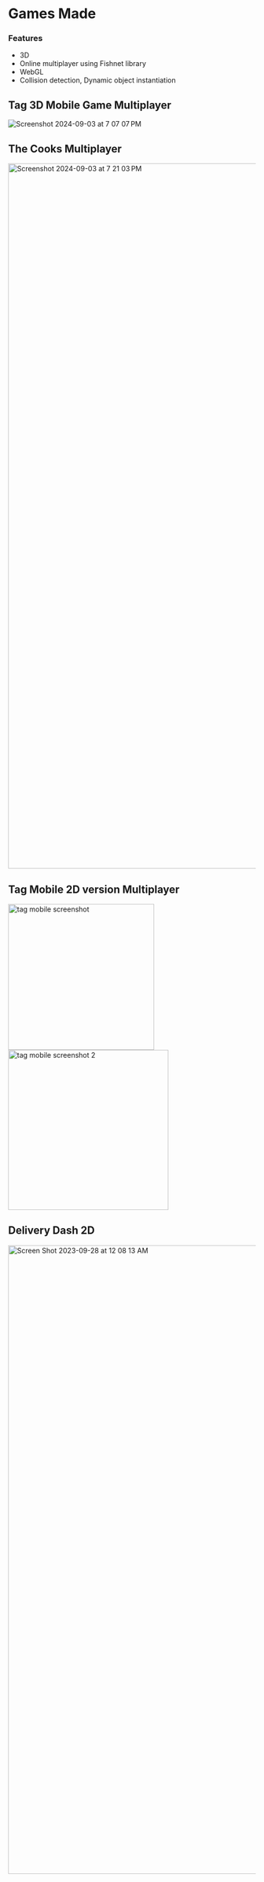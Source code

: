 # Games Made

### Features
- 3D
- Online multiplayer using Fishnet library
- WebGL
- Collision detection, Dynamic object instantiation

## Tag 3D Mobile Game Multiplayer
![Screenshot 2024-09-03 at 7 07 07 PM](https://github.com/user-attachments/assets/285f1628-40b5-4090-a70a-015568201749)

## The Cooks Multiplayer 
<img width="1436" alt="Screenshot 2024-09-03 at 7 21 03 PM" src="https://github.com/user-attachments/assets/2fa33041-5dca-4e14-a305-b8edb13c1e17">

## Tag Mobile 2D version Multiplayer
<img width="297" alt="tag mobile screenshot" src="https://github.com/user-attachments/assets/0654625e-cf19-4478-a482-e95d9c5ad8cc">
<img width="326" alt="tag mobile screenshot 2" src="https://github.com/user-attachments/assets/0f5ab00a-0011-4aeb-b370-89675fc9612f">

## Delivery Dash 2D
<img width="1280" alt="Screen Shot 2023-09-28 at 12 08 13 AM" src="https://github.com/panasheMuriro/delivery-dash/assets/87081585/43aac7a5-4a3a-41a8-b3c9-ee613862962b">
